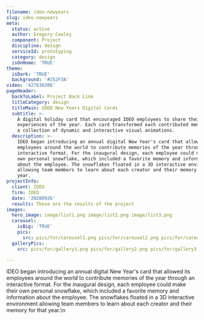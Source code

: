 ```yaml
---
filename: ideo-newyears
slug: ideo-newyears
meta:
  status: active
  author: Gregory Cowley
  component: Project
  discipline: design
  serviceId: prototyping
  category: design
  isOnHome: 'TRUE'
theme:
  isDark: 'TRUE'
  background: '#252F3A'
video: '427638306'
pageHeader:
  backToLabel: Project Back Link
  titleCategory: design
  titleMain: IDEO New Years Digital Cards
  subtitle: >-
    A digital holiday card that encouraged IDEO employees to share their best
    experiences of the year. Each card transformed each contributed memory into
    a collection of dynamic and interactive visual animations.
  description: >-
    IDEO began introducing an annual digital New Year's card that allowed its
    employees around the world to contribute memories of the year through an
    interactive format. For the inaugural design, each employee could make their
    own personal snowflake, which included a favorite memory and information
    about the employee. The snowflakes floated in a 3D interactive environment
    allowing team members to learn about each creator and their memory for that
    year.
projectInfo:
  client: IDEO
  firm: IDEO
  date: '20200926'
  results: These are the results of the project
images:
  hero_image: image/list1.png image/list2.png image/list3.png
  carousel:
    isBig: 'TRUE'
    pics:
      src: pics/for/carousel1.png pics/for/carousel2.png pics/for/carousel3.png
  galleryPics:
    src: pics/for/gallery1.png pics/for/gallery2.png pics/for/gallery3.png

---
```

IDEO began introducing an annual digital New Year's card that allowed its employees around the world to contribute memories of the year through an interactive format. For the inaugural design, each employee could make their own personal snowflake, which included a favorite memory and information about the employee. The snowflakes floated in a 3D interactive environment allowing team members to learn about each creator and their memory for that year.\n
  